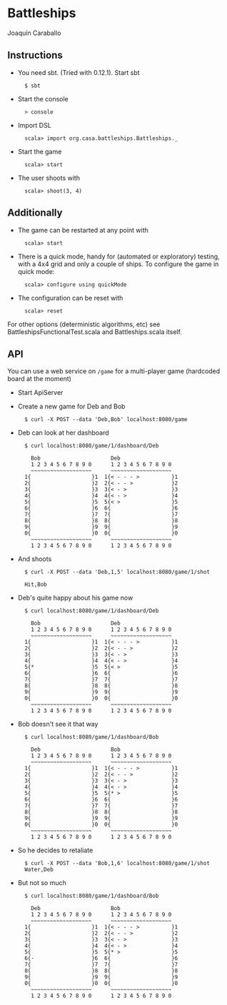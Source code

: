 Battleships
==========
Joaquín Caraballo

Instructions
------------
* You need sbt. (Tried with 0.12.1). Start sbt

        $ sbt

* Start the console

        > console

* Import DSL

        scala> import org.casa.battleships.Battleships._

* Start the game

        scala> start

* The user shoots with

        scala> shoot(3, 4)


Additionally
------------

* The game can be restarted at any point with

        scala> start

* There is a quick mode, handy for (automated or exploratory) testing, with a 4x4 grid and only a couple of ships. To configure the game in quick mode:

        scala> configure using quickMode

* The configuration can be reset with

        scala> reset

For other options (deterministic algorithms, etc) see BattleshipsFunctionalTest.scala and Battleships.scala itself.

API
---
You can use a web service on `/game` for a multi-player game (hardcoded board at the moment)

* Start ApiServer

* Create a new game for Deb and Bob

        $ curl -X POST --data 'Deb,Bob' localhost:8080/game

* Deb can look at her dashboard

        $ curl localhost:8080/game/1/dashboard/Deb

          Bob                      Deb
          1 2 3 4 5 6 7 8 9 0      1 2 3 4 5 6 7 8 9 0
          ~~~~~~~~~~~~~~~~~~~      ~~~~~~~~~~~~~~~~~~~
        1{                   }1  1{< - - - >          }1
        2{                   }2  2{< - - >            }2
        3{                   }3  3{< - >              }3
        4{                   }4  4{< - >              }4
        5{                   }5  5{< >                }5
        6{                   }6  6{                   }6
        7{                   }7  7{                   }7
        8{                   }8  8{                   }8
        9{                   }9  9{                   }9
        0{                   }0  0{                   }0
          ~~~~~~~~~~~~~~~~~~~      ~~~~~~~~~~~~~~~~~~~
          1 2 3 4 5 6 7 8 9 0      1 2 3 4 5 6 7 8 9 0


* And shoots

        $ curl -X POST --data 'Deb,1,5' localhost:8080/game/1/shot

        Hit,Bob


* Deb's quite happy about his game now

        $ curl localhost:8080/game/1/dashboard/Deb

          Bob                      Deb
          1 2 3 4 5 6 7 8 9 0      1 2 3 4 5 6 7 8 9 0
          ~~~~~~~~~~~~~~~~~~~      ~~~~~~~~~~~~~~~~~~~
        1{                   }1  1{< - - - >          }1
        2{                   }2  2{< - - >            }2
        3{                   }3  3{< - >              }3
        4{                   }4  4{< - >              }4
        5{*                  }5  5{< >                }5
        6{                   }6  6{                   }6
        7{                   }7  7{                   }7
        8{                   }8  8{                   }8
        9{                   }9  9{                   }9
        0{                   }0  0{                   }0
          ~~~~~~~~~~~~~~~~~~~      ~~~~~~~~~~~~~~~~~~~
          1 2 3 4 5 6 7 8 9 0      1 2 3 4 5 6 7 8 9 0

* Bob doesn't see it that way

        $ curl localhost:8080/game/1/dashboard/Bob

          Deb                      Bob
          1 2 3 4 5 6 7 8 9 0      1 2 3 4 5 6 7 8 9 0
          ~~~~~~~~~~~~~~~~~~~      ~~~~~~~~~~~~~~~~~~~
        1{                   }1  1{< - - - >          }1
        2{                   }2  2{< - - >            }2
        3{                   }3  3{< - >              }3
        4{                   }4  4{< - >              }4
        5{                   }5  5{* >                }5
        6{                   }6  6{                   }6
        7{                   }7  7{                   }7
        8{                   }8  8{                   }8
        9{                   }9  9{                   }9
        0{                   }0  0{                   }0
          ~~~~~~~~~~~~~~~~~~~      ~~~~~~~~~~~~~~~~~~~
          1 2 3 4 5 6 7 8 9 0      1 2 3 4 5 6 7 8 9 0

* So he decides to retaliate

        $ curl -X POST --data 'Bob,1,6' localhost:8080/game/1/shot
        Water,Deb

* But not so much

        $ curl localhost:8080/game/1/dashboard/Bob

          Deb                      Bob
          1 2 3 4 5 6 7 8 9 0      1 2 3 4 5 6 7 8 9 0
          ~~~~~~~~~~~~~~~~~~~      ~~~~~~~~~~~~~~~~~~~
        1{                   }1  1{< - - - >          }1
        2{                   }2  2{< - - >            }2
        3{                   }3  3{< - >              }3
        4{                   }4  4{< - >              }4
        5{                   }5  5{* >                }5
        6{·                  }6  6{                   }6
        7{                   }7  7{                   }7
        8{                   }8  8{                   }8
        9{                   }9  9{                   }9
        0{                   }0  0{                   }0
          ~~~~~~~~~~~~~~~~~~~      ~~~~~~~~~~~~~~~~~~~
          1 2 3 4 5 6 7 8 9 0      1 2 3 4 5 6 7 8 9 0
